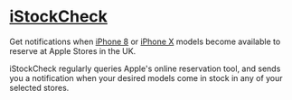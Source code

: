 # [iStockCheck](https://www.istockcheck.co.uk)

Get notifications when [iPhone 8](https://www.apple.com/iphone-8) or [iPhone X](https://www.apple.com/iphone-x) models become available to reserve at Apple Stores in the UK.

iStockCheck regularly queries Apple's online reservation tool, and sends you a notification when your desired models come in stock in any of your selected stores.
